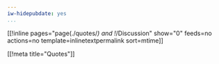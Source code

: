 ```yaml
---
iw-hidepubdate: yes
...
```


[[!inline pages="page(./quotes/*) and !*/Discussion" show="0" feeds=no actions=no template=inlinetextpermalink sort=mtime]]

[[!meta title="Quotes"]]

